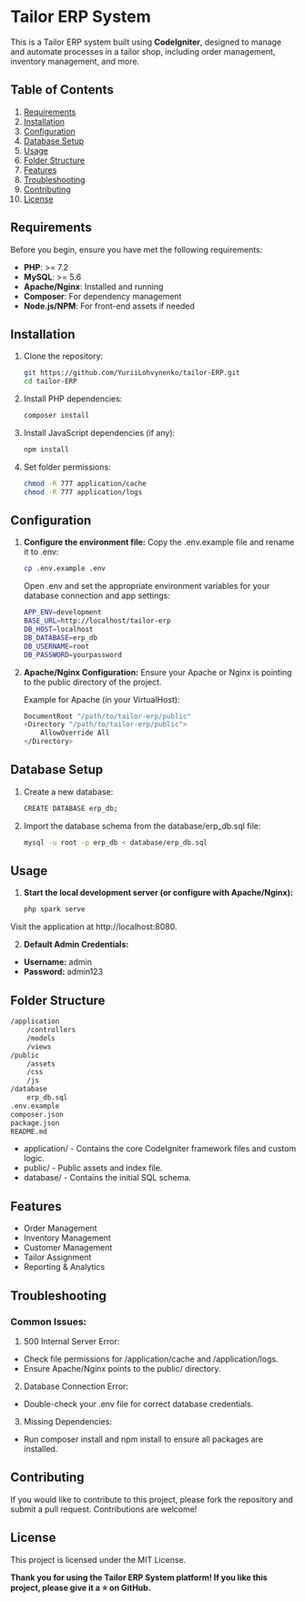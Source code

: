 # Tailor ERP System

This is a Tailor ERP system built using **CodeIgniter**, designed to manage and automate processes in a tailor shop, including order management, inventory management, and more.

## Table of Contents
1. [Requirements](#requirements)
2. [Installation](#installation)
3. [Configuration](#configuration)
4. [Database Setup](#database-setup)
5. [Usage](#usage)
6. [Folder Structure](#folder-structure)
7. [Features](#features)
8. [Troubleshooting](#troubleshooting)
9. [Contributing](#contributing)
10. [License](#license)

## Requirements

Before you begin, ensure you have met the following requirements:
- **PHP**: >= 7.2
- **MySQL**: >= 5.6
- **Apache/Nginx**: Installed and running
- **Composer**: For dependency management
- **Node.js/NPM**: For front-end assets if needed

## Installation

1. Clone the repository:
   ```bash
   git https://github.com/YuriiLohvynenko/tailor-ERP.git
   cd tailor-ERP


2. Install PHP dependencies:
   ```bash
   composer install

3. Install JavaScript dependencies (if any):
   ```bash
   npm install

4. Set folder permissions:
   ```bash
   chmod -R 777 application/cache
   chmod -R 777 application/logs
   ```
   
## Configuration

1. **Configure the environment file:**
   Copy the .env.example file and rename it to .env:
   ```bash
   cp .env.example .env
   ```
   Open .env and set the appropriate environment variables for your database connection and app settings:
   ```bash   
   APP_ENV=development
   BASE_URL=http://localhost/tailor-erp
   DB_HOST=localhost
   DB_DATABASE=erp_db
   DB_USERNAME=root
   DB_PASSWORD=yourpassword
   ```

2. **Apache/Nginx Configuration:**
   Ensure your Apache or Nginx is pointing to the public directory of the project.

   Example for Apache (in your VirtualHost):
   ```bash
   DocumentRoot "/path/to/tailor-erp/public"
   <Directory "/path/to/tailor-erp/public">
       AllowOverride All
   </Directory>

## Database Setup

1. Create a new database:
   ```bash
   CREATE DATABASE erp_db;

2. Import the database schema from the database/erp_db.sql file:
   ```bash
   mysql -u root -p erp_db < database/erp_db.sql

## Usage

1. **Start the local development server (or configure with Apache/Nginx):**
   ```bash
   php spark serve

Visit the application at http://localhost:8080.

2. **Default Admin Credentials:**
- **Username:** admin
- **Password:** admin123

## Folder Structure
   ```bash
   /application
       /controllers
       /models
       /views
   /public
       /assets
       /css
       /js
   /database
       erp_db.sql
   .env.example
   composer.json
   package.json
   README.md
   ```
   - application/ - Contains the core CodeIgniter framework files and custom logic.
   - public/ - Public assets and index file.
   - database/ - Contains the initial SQL schema.

## Features
   - Order Management
   - Inventory Management
   - Customer Management
   - Tailor Assignment
   - Reporting & Analytics

## Troubleshooting
### Common Issues:

   1. 500 Internal Server Error:

   - Check file permissions for /application/cache and /application/logs.
   - Ensure Apache/Nginx points to the public/ directory.
   2. Database Connection Error:

   - Double-check your .env file for correct database credentials.
   3. Missing Dependencies:

   - Run composer install and npm install to ensure all packages are installed.

## Contributing
If you would like to contribute to this project, please fork the repository and submit a pull request. Contributions are welcome!

## License
This project is licensed under the MIT License.

**Thank you for using the Tailor ERP System platform! If you like this project, please give it a ⭐ on GitHub.**